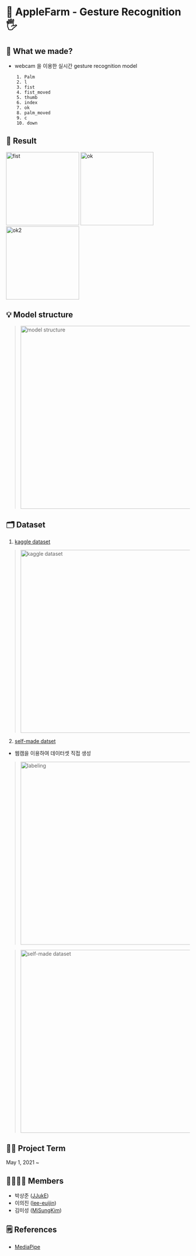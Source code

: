 # 🍎 AppleFarm - Gesture Recognition🖐


## 🙂 What we made?
- webcam 을 이용한 실시간 gesture recognition model

```  
    1. Palm
    2. l
    3. fist
    4. fist_moved
    5. thumb
    6. index
    7. ok
    8. palm_moved
    9. c
    10. down
```

## 📌 Result
<div>
<img width="200" alt="fist" src="https://github.com/SuwonPabby/AppleFarm/assets/60493070/9736895b-1909-4e04-be1c-df2671c334d4">

<img width="200" alt="ok" src="https://github.com/SuwonPabby/AppleFarm/assets/60493070/de549f4e-4c16-4fd6-ae03-d4baaca14e8b">

<img width="200" alt="ok2" src="https://github.com/SuwonPabby/AppleFarm/assets/60493070/cef2343e-dac9-46f0-a799-d9de191451b2">
</div>


## 💡 Model structure

><img src ="https://github.com/SuwonPabby/AppleFarm/assets/60493070/6ac40db0-19b7-453c-8f1c-f8ae5f2f70e8" alt="model structure" width = "500">


## 🗂 Dataset 
1) [kaggle dataset](https://www.kaggle.com/gti-upm/leapgestrecog)
><img width="500" alt="kaggle dataset" src="https://github.com/SuwonPabby/AppleFarm/assets/60493070/d76a03dd-1ac2-41a2-b308-0730ee1c515a">


2) [self-made datset](https://drive.google.com/drive/folders/1huFQPJpnWNiSG6-nFpr5APYGwNgmvfP4?usp=sharing)
- 웹캠을 이용하여 데이터셋 직접 생성
><img src = "https://github.com/SuwonPabby/AppleFarm/assets/60493070/ff956e53-9658-4cb0-b66f-cc13f29bfb1e" alt="labeling" width ="500">

><img width="500" alt="self-made dataset" src="https://github.com/SuwonPabby/AppleFarm/assets/60493070/a2f68f00-aedd-41da-8e6b-3732afe7855c">



## 🧑‍💻 Project Term
May 1, 2021 ~ 


## 👨‍👩‍👧‍👧 Members
* 박상준 ([JJukE](https://github.com/JJukE))
* 이의진 ([lee-euijin](https://github.com/suwonPabby))
* 김미성 ([MiSungKim](https://github.com/MiSungKim/))


## 🗒 References
- [MediaPipe](https://google.github.io/mediapipe/getting_started/python)


